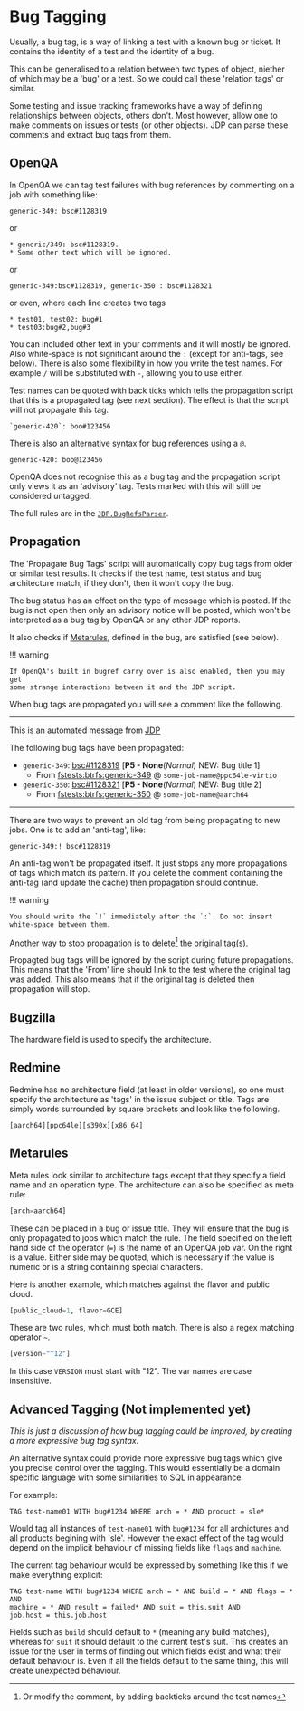# Bug Tagging

Usually, a bug tag, is a way of linking a test with a known bug or ticket. It
contains the identity of a test and the identity of a bug.

This can be generalised to a relation between two types of object, niether of
which may be a 'bug' or a test. So we could call these 'relation tags' or
similar.

Some testing and issue tracking frameworks have a way of defining
relationships between objects, others don't. Most however, allow one to make
comments on issues or tests (or other objects). JDP can parse these comments
and extract bug tags from them.

## OpenQA

In OpenQA we can tag test failures with bug references by commenting on a job
with something like:

    generic-349: bsc#1128319

or

    * generic/349: bsc#1128319.
    * Some other text which will be ignored.

or

    generic-349:bsc#1128319, generic-350 : bsc#1128321

or even, where each line creates two tags

    * test01, test02: bug#1
    * test03:bug#2,bug#3

You can included other text in your comments and it will mostly be
ignored. Also white-space is not significant around the `:` (except for
anti-tags, see below). There is also some flexibility in how you write the
test names. For example `/` will be substituted with `-`, allowing you to use
either.

Test names can be quoted with back ticks which tells the propagation script
that this is a propagated tag (see next section). The effect is that the
script will not propagate this tag.

    `generic-420`: boo#123456

There is also an alternative syntax for bug references using a `@`.

    generic-420: boo@123456

OpenQA does not recognise this as a bug tag and the propagation script only
views it as an 'advisory' tag. Tests marked with this will still be considered
untagged.

The full rules are in the [`JDP.BugRefsParser`](@ref).

## Propagation
	
The 'Propagate Bug Tags' script will automatically copy bug tags from older or
similar test results. It checks if the test name, test status and bug
architecture match, if they don't, then it won't copy the bug.

The bug status has an effect on the type of message which is posted. If the
bug is not open then only an advisory notice will be posted, which won't be
interpreted as a bug tag by OpenQA or any other JDP reports.

It also checks if [Metarules](#Metarules-1), defined in the bug, are satisfied
(see below).

!!! warning

    If OpenQA's built in bugref carry over is also enabled, then you may get
    some strange interactions between it and the JDP script.

When bug tags are propagated you will see a comment like the following.

---

This is an automated message from [JDP]()
    
The following bug tags have been propagated:
    
- `generic-349`: [bsc#1128319]() [**P5 - None**(*Normal*) NEW: Bug title 1]
  + From [fstests:btrfs:generic-349]() @ `some-job-name@ppc64le-virtio`
- `generic-350`: [bsc#1128321]() [**P5 - None**(*Normal*) NEW: Bug title 2]
  + From [fstests:btrfs:generic-350]() @ `some-job-name@aarch64`

---

There are two ways to prevent an old tag from being propagating to new jobs.
One is to add an 'anti-tag', like:

    generic-349:! bsc#1128319

An anti-tag won't be propagated itself. It just stops any more propagations of
tags which match its pattern. If you delete the comment containing the
anti-tag (and update the cache) then propagation should continue.

!!! warning

    You should write the `!` immediately after the `:`. Do not insert
    white-space between them.

Another way to stop propagation is to delete[^1] the original tag(s).

Propagted bug tags will be ignored by the script during future
propagations. This means that the 'From' line should link to the test where
the original tag was added. This also means that if the original tag is
deleted then propagation will stop.

[^1]: Or modify the comment, by adding backticks around the test names

## Bugzilla

The hardware field is used to specify the architecture.

## Redmine

Redmine has no architecture field (at least in older versions), so one must
specify the architecture as 'tags' in the issue subject or title. Tags are
simply words surrounded by square brackets and look like the following.

    [aarch64][ppc64le][s390x][x86_64]

## Metarules

Meta rules look similar to architecture tags except that they specify a field
name and an operation type. The architecture can also be specified as meta
rule:

```julia
[arch=aarch64]
```

These can be placed in a bug or issue title. They will ensure that the bug is
only propagated to jobs which match the rule. The field specified on the left
hand side of the operator (`=`) is the name of an OpenQA job var. On the right
is a value. Either side may be quoted, which is necessary if the value is
numeric or is a string containing special characters.

Here is another example, which matches against the flavor and public cloud.

```julia
[public_cloud=1, flavor=GCE]
```

These are two rules, which must both match. There is also a regex matching
operator `~`.

```julia
[version~"^12"]
```

In this case `VERSION` must start with "12". The var names are case
insensitive.

## Advanced Tagging (Not implemented yet)

*This is just a discussion of how bug tagging could be improved, by creating
a more expressive bug tag syntax.*

An alternative syntax could provide more expressive bug tags which give you precise
control over the tagging. This would essentially be a domain specific language
with some similarities to SQL in appearance.

For example:

```
TAG test-name01 WITH bug#1234 WHERE arch = * AND product = sle*
```

Would tag all instances of `test-name01` with `bug#1234` for all archictures
and all products begining with 'sle'. However the exact effect of the tag
would depend on the implicit behaviour of missing fields like `flags` and
`machine`.

The current tag behaviour would be expressed by something like this if we make
everything explicit:

```
TAG test-name WITH bug#1234 WHERE arch = * AND build = * AND flags = * AND
machine = * AND result = failed* AND suit = this.suit AND
job.host = this.job.host
```

Fields such as `build` should default to `*` (meaning any build matches),
whereas for `suit` it should default to the current test's suit. This creates
an issue for the user in terms of finding out which fields exist and what
their default behaviour is. Even if all the fields default to the same thing,
this will create unexpected behaviour.

